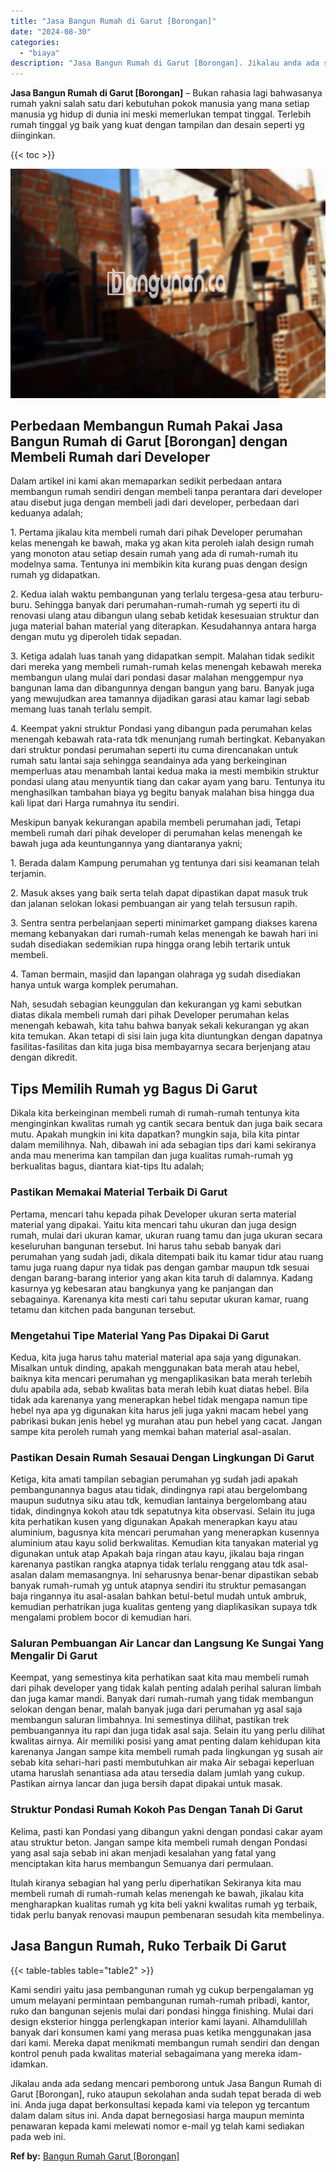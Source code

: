 ```yaml
---
title: "Jasa Bangun Rumah di Garut [Borongan]"
date: "2024-08-30"
categories: 
  - "biaya"
description: "Jasa Bangun Rumah di Garut [Borongan]. Jikalau anda ada sedang mencari pemborong untuk Jasa Bangun Rumah di Garut [Borongan], ruko ataupun sekolahan anda s..."
---
```


**Jasa Bangun Rumah di Garut \[Borongan\]** – Bukan rahasia lagi bahwasanya rumah yakni salah satu dari kebutuhan pokok manusia yang mana setiap manusia yg hidup di dunia ini meski memerlukan tempat tinggal. Terlebih rumah tinggal yg baik yang kuat dengan tampilan dan desain seperti yg diinginkan.

{{< toc >}}

![Jasa Bangun Rumah di Garut [Borongan]](/images/borong-bangunan-24.png)

## Perbedaan Membangun Rumah Pakai Jasa Bangun Rumah di Garut \[Borongan\] dengan Membeli Rumah dari Developer

Dalam artikel ini kami akan memaparkan sedikit perbedaan antara membangun rumah sendiri dengan membeli tanpa perantara dari developer atau disebut juga dengan membeli jadi dari developer, perbedaan dari keduanya adalah;

1\. Pertama jikalau kita membeli rumah dari pihak Developer perumahan kelas menengah ke bawah, maka yg akan kita peroleh ialah design rumah yang monoton atau setiap desain rumah yang ada di rumah-rumah itu modelnya sama. Tentunya ini membikin kita kurang puas dengan design rumah yg didapatkan.

2\. Kedua ialah waktu pembangunan yang terlalu tergesa-gesa atau terburu-buru. Sehingga banyak dari perumahan-rumah-rumah yg seperti itu di renovasi ulang atau dibangun ulang sebab ketidak kesesuaian struktur dan juga material bahan material yang diterapkan. Kesudahannya antara harga dengan mutu yg diperoleh tidak sepadan.

3\. Ketiga adalah luas tanah yang didapatkan sempit. Malahan tidak sedikit dari mereka yang membeli rumah-rumah kelas menengah kebawah mereka membangun ulang mulai dari pondasi dasar malahan menggempur nya bangunan lama dan dibangunnya dengan bangun yang baru. Banyak juga yang mewujudkan area tamannya dijadikan garasi atau kamar lagi sebab memang luas tanah terlalu sempit.

4\. Keempat yakni struktur Pondasi yang dibangun pada perumahan kelas menengah kebawah rata-rata tdk menunjang rumah bertingkat. Kebanyakan dari struktur pondasi perumahan seperti itu cuma direncanakan untuk rumah satu lantai saja sehingga seandainya ada yang berkeinginan memperluas atau menambah lantai kedua maka ia mesti membikin struktur pondasi ulang atau menyuntik tiang dan cakar ayam yang baru. Tentunya itu menghasilkan tambahan biaya yg begitu banyak malahan bisa hingga dua kali lipat dari Harga rumahnya itu sendiri.

Meskipun banyak kekurangan apabila membeli perumahan jadi, Tetapi membeli rumah dari pihak developer di perumahan kelas menengah ke bawah juga ada keuntungannya yang diantaranya yakni;

1\. Berada dalam Kampung perumahan yg tentunya dari sisi keamanan telah terjamin.

2\. Masuk akses yang baik serta telah dapat dipastikan dapat masuk truk dan jalanan selokan lokasi pembuangan air yang telah tersusun rapih.

3\. Sentra sentra perbelanjaan seperti minimarket gampang diakses karena memang kebanyakan dari rumah-rumah kelas menengah ke bawah hari ini sudah disediakan sedemikian rupa hingga orang lebih tertarik untuk membeli.

4\. Taman bermain, masjid dan lapangan olahraga yg sudah disediakan hanya untuk warga komplek perumahan.

Nah, sesudah sebagian keunggulan dan kekurangan yg kami sebutkan diatas dikala membeli rumah dari pihak Developer perumahan kelas menengah kebawah, kita tahu bahwa banyak sekali kekurangan yg akan kita temukan. Akan tetapi di sisi lain juga kita diuntungkan dengan dapatnya fasilitas-fasilitas dan kita juga bisa membayarnya secara berjenjang atau dengan dikredit.

## Tips Memilih Rumah yg Bagus Di Garut

Dikala kita berkeinginan membeli rumah di rumah-rumah tentunya kita menginginkan kwalitas rumah yg cantik secara bentuk dan juga baik secara mutu. Apakah mungkin ini kita dapatkan? mungkin saja, bila kita pintar dalam memilihnya. Nah, dibawah ini ada sebagian tips dari kami sekiranya anda mau menerima kan tampilan dan juga kualitas rumah-rumah yg berkualitas bagus, diantara kiat-tips Itu adalah;

### Pastikan Memakai Material Terbaik Di Garut

Pertama, mencari tahu kepada pihak Developer ukuran serta material material yang dipakai. Yaitu kita mencari tahu ukuran dan juga design rumah, mulai dari ukuran kamar, ukuran ruang tamu dan juga ukuran secara keseluruhan bangunan tersebut. Ini harus tahu sebab banyak dari perumahan yang sudah jadi, dikala ditempati baik itu kamar tidur atau ruang tamu juga ruang dapur nya tidak pas dengan gambar maupun tdk sesuai dengan barang-barang interior yang akan kita taruh di dalamnya. Kadang kasurnya yg kebesaran atau bangkunya yang ke panjangan dan sebagainya. Karenanya kita mesti cari tahu seputar ukuran kamar, ruang tetamu dan kitchen pada bangunan tersebut.

### Mengetahui Tipe Material Yang Pas Dipakai Di Garut

Kedua, kita juga harus tahu material material apa saja yang digunakan. Misalkan untuk dinding, apakah menggunakan bata merah atau hebel, baiknya kita mencari perumahan yg mengaplikasikan bata merah terlebih dulu apabila ada, sebab kwalitas bata merah lebih kuat diatas hebel. Bila tidak ada karenanya yang menerapkan hebel tidak mengapa namun tipe hebel nya apa yg digunakan kita harus jeli juga yakni macam hebel yang pabrikasi bukan jenis hebel yg murahan atau pun hebel yang cacat. Jangan sampe kita peroleh rumah yang memkai bahan material asal-asalan.

### Pastikan Desain Rumah Sesauai Dengan Lingkungan Di Garut

Ketiga, kita amati tampilan sebagian perumahan yg sudah jadi apakah pembangunannya bagus atau tidak, dindingnya rapi atau bergelombang maupun sudutnya siku atau tdk, kemudian lantainya bergelombang atau tidak, dindingnya kokoh atau tdk sepatutnya kita observasi. Selain itu juga kita perhatikan kusen yang digunakan Apakah menerapkan kayu atau aluminium, bagusnya kita mencari perumahan yang menerapkan kusennya aluminium atau kayu solid berkwalitas. Kemudian kita tanyakan material yg digunakan untuk atap Apakah baja ringan atau kayu, jikalau baja ringan karenanya pastikan rangka atapnya tidak terlalu renggang atau tdk asal-asalan dalam memasangnya. Ini seharusnya benar-benar dipastikan sebab banyak rumah-rumah yg untuk atapnya sendiri itu struktur pemasangan baja ringannya itu asal-asalan bahkan betul-betul mudah untuk ambruk, kemudian perhatrikan juga kualitas genteng yang diaplikasikan supaya tdk mengalami problem bocor di kemudian hari.

### Saluran Pembuangan Air Lancar dan Langsung Ke Sungai Yang Mengalir Di Garut

Keempat, yang semestinya kita perhatikan saat kita mau membeli rumah dari pihak developer yang tidak kalah penting adalah perihal saluran limbah dan juga kamar mandi. Banyak dari rumah-rumah yang tidak membangun selokan dengan benar, malah banyak juga dari perumahan yg asal saja membangun saluran limbahnya. Ini semestinya dilihat, pastikan trek pembuangannya itu rapi dan juga tidak asal saja. Selain itu yang perlu dilihat kwalitas airnya. Air memiliki posisi yang amat penting dalam kehidupan kita karenanya Jangan sampe kita membeli rumah pada lingkungan yg susah air sebab kita sehari-hari pasti membutuhkan air maka Air sebagai keperluan utama haruslah senantiasa ada atau tersedia dalam jumlah yang cukup. Pastikan airnya lancar dan juga bersih dapat dipakai untuk masak.

### Struktur Pondasi Rumah Kokoh Pas Dengan Tanah Di Garut

Kelima, pasti kan Pondasi yang dibangun yakni dengan pondasi cakar ayam atau struktur beton. Jangan sampe kita membeli rumah dengan Pondasi yang asal saja sebab ini akan menjadi kesalahan yang fatal yang menciptakan kita harus membangun Semuanya dari permulaan.

Itulah kiranya sebagian hal yang perlu diperhatikan Sekiranya kita mau membeli rumah di rumah-rumah kelas menengah ke bawah, jikalau kita mengharapkan kualitas rumah yg kita beli yakni kwalitas rumah yg terbaik, tidak perlu banyak renovasi maupun pembenaran sesudah kita membelinya.

## Jasa Bangun Rumah, Ruko Terbaik Di Garut

{{< table-tables table="table2" >}}

Kami sendiri yaitu jasa pembangunan rumah yg cukup berpengalaman yg umum melayani permintaan pembangunan rumah-rumah pribadi, kantor, ruko dan bangunan sejenis mulai dari pondasi hingga finishing. Mulai dari design eksterior hingga perlengkapan interior kami layani. Alhamdulillah banyak dari konsumen kami yang merasa puas ketika menggunakan jasa dari kami. Mereka dapat menikmati membangun rumah sendiri dan dengan kontrol penuh pada kwalitas material sebagaimana yang mereka idam-idamkan.

Jikalau anda ada sedang mencari pemborong untuk Jasa Bangun Rumah di Garut \[Borongan\], ruko ataupun sekolahan anda sudah tepat berada di web ini. Anda juga dapat berkonsultasi kepada kami via telepon yg tercantum dalam dalam situs ini. Anda dapat bernegosiasi harga maupun meminta penawaran kepada kami melewati nomor e-mail yg telah kami sediakan pada web ini.

**Ref by:** [Bangun Rumah Garut [Borongan]](https://id.wikipedia.org/wiki/Bangun)
